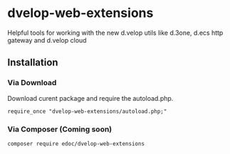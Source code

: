 # dvelop-web-extensions
Helpful tools for working with the new d.velop utils like d.3one, d.ecs http gateway and d.velop cloud
## Installation
### Via Download
Download curent package and require the autoload.php.

```require_once "dvelop-web-extensions/autoload.php;"``` 
### Via Composer (Coming soon)
```composer require edoc/dvelop-web-extensions``` 
